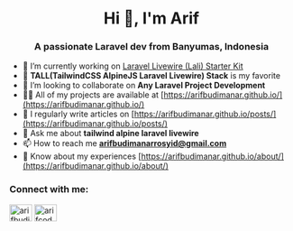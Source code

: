 <h1 align="center">Hi 👋, I'm Arif</h1>
<h3 align="center">A passionate Laravel dev from Banyumas, Indonesia</h3>

- 🔭 I’m currently working on [Laravel Livewire (Lali) Starter Kit](https://github.com/arifbudimanar/lali)
- 🌱 **TALL(TailwindCSS AlpineJS Laravel Livewire) Stack** is my favorite
- 👯 I’m looking to collaborate on **Any Laravel Project Development**
- 👨‍💻 All of my projects are available at [https://arifbudimanar.github.io/](https://arifbudimanar.github.io/)
- 📝 I regularly write articles on [https://arifbudimanar.github.io/posts/](https://arifbudimanar.github.io/posts/)
- 💬 Ask me about **tailwind alpine laravel livewire**
- 📫 How to reach me **arifbudimanarrosyid@gmail.com**
- 📄 Know about my experiences [https://arifbudimanar.github.io/about/](https://arifbudimanar.github.io/about/)

<h3 align="left">Connect with me:</h3>
<p align="left">
<a href="https://instagram.com/arifbudimanarrosyid" target="blank"><img align="center" src="https://raw.githubusercontent.com/rahuldkjain/github-profile-readme-generator/master/src/images/icons/Social/instagram.svg" alt="arifbudimanarrosyid" height="30" width="40" /></a>
<a href="https://twitter.com/arifcode101" target="blank"><img align="center" src="https://raw.githubusercontent.com/rahuldkjain/github-profile-readme-generator/master/src/images/icons/Social/twitter.svg" alt="arifcode101" height="30" width="40" /></a>
</p>
